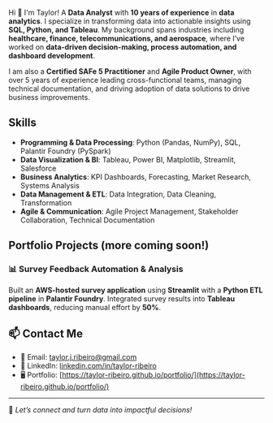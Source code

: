Hi 👋 I'm Taylor! A **Data Analyst** with **10 years of experience** in **data analytics**. I specialize in transforming data into actionable insights using **SQL, Python, and Tableau**. My background spans industries including **healthcare, finance, telecommunications, and aerospace**, where I’ve worked on **data-driven decision-making, process automation, and dashboard development**.  

I am also a **Certified SAFe 5 Practitioner** and **Agile Product Owner**, with over 5 years of experience leading cross-functional teams, managing technical documentation, and driving adoption of data solutions to drive business improvements.  

## Skills  
- **Programming & Data Processing**: Python (Pandas, NumPy), SQL, Palantir Foundry (PySpark)  
- **Data Visualization & BI**: Tableau, Power BI, Matplotlib, Streamlit, Salesforce  
- **Business Analytics**: KPI Dashboards, Forecasting, Market Research, Systems Analysis  
- **Data Management & ETL**: Data Integration, Data Cleaning, Transformation  
- **Agile & Communication**: Agile Project Management, Stakeholder Collaboration, Technical Documentation

## Portfolio Projects (more coming soon!) 
### 📊 Survey Feedback Automation & Analysis  
Built an **AWS-hosted survey application** using **Streamlit** with a **Python ETL pipeline** in **Palantir Foundry**. Integrated survey results into **Tableau dashboards**, reducing manual effort by **50%**.  

## 📫 Contact Me  
- 📧 Email: [taylor.j.ribeiro@gmail.com](mailto:taylor.j.ribeiro@gmail.com)  
- 💼 LinkedIn: [linkedin.com/in/taylor-ribeiro](https://www.linkedin.com/in/taylor-ribeiro)  
- 🖥️ Portfolio: [https://taylor-ribeiro.github.io/portfolio/](https://taylor-ribeiro.github.io/portfolio/) 

---

🚀 *Let’s connect and turn data into impactful decisions!*  
